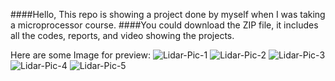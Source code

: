 ####Hello, This repo is showing a project done by myself when I was taking a microprocessor course.
####You could download the ZIP file, it includes all the codes, reports, and video showing the projects.

Here are some Image for preview:
![Lidar-Pic-1](https://user-images.githubusercontent.com/65083452/200228451-dc06d99c-3d70-489f-bb9d-e5d65706db28.PNG)
![Lidar-Pic-2](https://user-images.githubusercontent.com/65083452/200228478-b80129b3-d3e3-415e-befe-4db7f73068cb.PNG)
![Lidar-Pic-3](https://user-images.githubusercontent.com/65083452/200228483-a9ba379f-3906-4743-aa1f-4028f2f8f423.PNG)
![Lidar-Pic-4](https://user-images.githubusercontent.com/65083452/200228493-81c1fb5d-0bba-4678-9919-6e1142a9627b.PNG)
![Lidar-Pic-5](https://user-images.githubusercontent.com/65083452/200228499-1b013099-4ece-4649-b270-d5b752105503.PNG)
